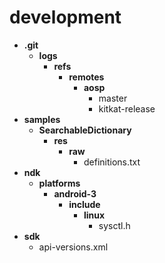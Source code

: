 development
======
* **.git**
  * **logs**
    * **refs**
      * **remotes**
        * **aosp**
          * master
          * kitkat-release
* **samples**
  * **SearchableDictionary**
    * **res**
      * **raw**
        * definitions.txt
* **ndk**
  * **platforms**
    * **android-3**
      * **include**
        * **linux**
          * sysctl.h
* **sdk**
  * api-versions.xml
